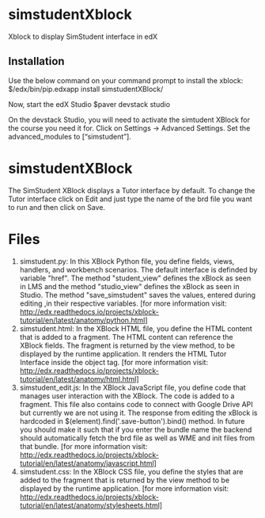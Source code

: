 simstudentXblock
================

Xblock to display SimStudent interface in edX

## Installation ##
Use the below command on your command prompt to install the xblock:
$/edx/bin/pip.edxapp install simstudentXBlock/

Now, start the edX Studio
$paver devstack studio

On the devstack Studio, you will need to activate the simtudent XBlock for the course you need it for. Click on Settings -> Advanced Settings. Set the advanced_modules to [“simstudent”].


# simstudentXBlock 
The SimStudent XBlock displays a Tutor interface by default. To change the Tutor interface click on Edit and just type the name of the brd file you want to run and then click on Save.

# Files
1. simstudent.py: In this XBlock Python file, you define fields, views, handlers, and workbench scenarios.
    The default interface is definded by variable "href". The method "student_view" defines the xBlock as seen in LMS and the method "studio_view" defines the xBlock as seen in Studio. The method "save_simstudent" saves the values, entered during editing ,in their respective variables. [for more information visit: http://edx.readthedocs.io/projects/xblock-tutorial/en/latest/anatomy/python.html]
2. simstudent.html: In the XBlock HTML file, you define the HTML content that is added to a fragment. The HTML content can         reference the XBlock fields. The fragment is returned by the view method, to be displayed by the runtime application. It       renders the HTML Tutor Interface inside the object tag. [for more information visit:                                           http://edx.readthedocs.io/projects/xblock-tutorial/en/latest/anatomy/html.html]
3. simstudent_edit.js: In the XBlock JavaScript file, you define code that manages user interaction with the XBlock. The code      is added to a fragment. This file also contains code to connect with Google Drive API but currently we are not using it.       The response from editing the xBlock is hardcoded in $(element).find('.save-button').bind() method. In future you should       make it such that if you enter the bundle name the backend should automatically fetch the brd file as well as WME and init     files from that bundle. [for more information visit:                                                                           http://edx.readthedocs.io/projects/xblock-tutorial/en/latest/anatomy/javascript.html]
4. simstudent.css: In the XBlock CSS file, you define the styles that are added to the fragment that is returned by the view       method to be displayed by the runtime application. [for more information visit:                                                http://edx.readthedocs.io/projects/xblock-tutorial/en/latest/anatomy/stylesheets.html]

